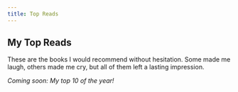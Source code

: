 ```yaml
---
title: Top Reads
---
```


## My Top Reads

These are the books I would recommend without hesitation. Some made me laugh, others made me cry, but all of them left a lasting impression.

*Coming soon: My top 10 of the year!*
